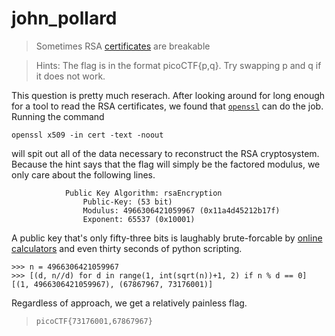 # john_pollard
> Sometimes RSA [certificates](cert) are breakable

> Hints: The flag is in the format picoCTF{p,q}. Try swapping p and q if it does not work.

This question is pretty much reserach. After looking around for long enough for a tool to read the RSA certificates, we found that [``openssl``](http://www.gtopia.org/blog/2010/02/der-vs-crt-vs-cer-vs-pem-certificates/) can do the job. Running the command
```
openssl x509 -in cert -text -noout
```
will spit out all of the data necessary to reconstruct the RSA cryptosystem. Because the hint says that the flag will simply be the factored modulus, we only care about the following lines.
```
            Public Key Algorithm: rsaEncryption
                Public-Key: (53 bit)
                Modulus: 4966306421059967 (0x11a4d45212b17f)
                Exponent: 65537 (0x10001)
```
A public key that's only fifty-three bits is laughably brute-forcable by [online calculators](https://www.alpertron.com.ar/ECM.HTM) and even thirty seconds of python scripting.
```python3
>>> n = 4966306421059967
>>> [(d, n//d) for d in range(1, int(sqrt(n))+1, 2) if n % d == 0]
[(1, 4966306421059967), (67867967, 73176001)]
```
Regardless of approach, we get a relatively painless flag.
> ``picoCTF{73176001,67867967}``
